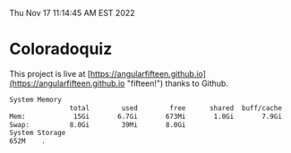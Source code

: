 Thu Nov 17 11:14:45 AM EST 2022

# Coloradoquiz


This project is live at [https://angularfifteen.github.io](https://angularfifteen.github.io "fifteen!") thanks to Github.

```bash
System Memory
               total        used        free      shared  buff/cache   available
Mem:            15Gi       6.7Gi       673Mi       1.0Gi       7.9Gi       7.2Gi
Swap:          8.0Gi        39Mi       8.0Gi
System Storage
652M	.

